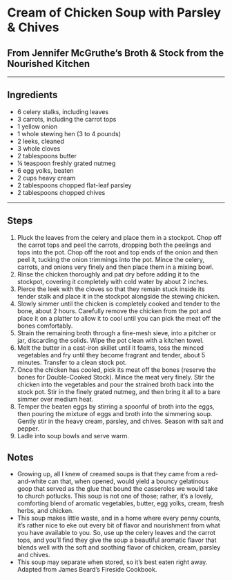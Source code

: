 # Cream of Chicken Soup with Parsley & Chives

## From Jennifer McGruthe’s Broth & Stock from the Nourished Kitchen

---

## Ingredients

* 6 celery stalks, including leaves
* 3 carrots, including the carrot tops
* 1 yellow onion
* 1 whole stewing hen (3 to 4 pounds)
* 2 leeks, cleaned
* 3 whole cloves
* 2 tablespoons butter
* ¼ teaspoon freshly grated nutmeg
* 6 egg yolks, beaten
* 2 cups heavy cream
* 2 tablespoons chopped flat-leaf parsley
* 2 tablespoons chopped chives


---

## Steps

1.  Pluck the leaves from the celery and place them in a stockpot. Chop off the carrot tops and peel the carrots, dropping both the peelings and tops into the pot. Chop off the root and top ends of the onion and then peel it, tucking the onion trimmings into the pot. Mince the celery, carrots, and onions very finely and then place them in a mixing bowl.
2.  Rinse the chicken thoroughly and pat dry before adding it to the stockpot, covering it completely with cold water by about 2 inches.
3.  Pierce the leek with the cloves so that they remain stuck inside its tender stalk and place it in the stockpot alongside the stewing chicken.
4.  Slowly simmer until the chicken is completely cooked and tender to the bone, about 2 hours. Carefully remove the chicken from the pot and place it on a platter to allow it to cool until you can pick the meat off the bones comfortably.
5.  Strain the remaining broth through a fine-mesh sieve, into a pitcher or jar, discarding the solids. Wipe the pot clean with a kitchen towel.
6.  Melt the butter in a cast-iron skillet until it foams, toss the minced vegetables and fry until they become fragrant and tender, about 5 minutes. Transfer to a clean stock pot.
7.  Once the chicken has cooled, pick its meat off the bones (reserve the bones for Double-Cooked Stock). Mince the meat very finely. Stir the chicken into the vegetables and pour the strained broth back into the stock pot. Stir in the finely grated nutmeg, and then bring it all to a bare simmer over medium heat.
8.  Temper the beaten eggs by stirring a spoonful of broth into the eggs, then pouring the mixture of eggs and broth into the simmering soup. Gently stir in the heavy cream, parsley, and chives. Season with salt and pepper.
9.  Ladle into soup bowls and serve warm.

## Notes

* Growing up, all I knew of creamed soups is that they came from a red-and-white can that, when opened, would yield a bouncy gelatinous goop that served as the glue that bound the casseroles we would take to church potlucks. This soup is not one of those; rather, it’s a lovely, comforting blend of aromatic vegetables, butter, egg yolks, cream, fresh herbs, and chicken.
* This soup makes little waste, and in a home where every penny counts, it’s rather nice to eke out every bit of flavor and nourishment from what you have available to you. So, use up the celery leaves and the carrot tops, and you’ll find they give the soup a beautiful aromatic flavor that blends well with the soft and soothing flavor of chicken, cream, parsley and chives. 
* This soup may separate when stored, so it’s best eaten right away. Adapted from James Beard’s Fireside Cookbook.
